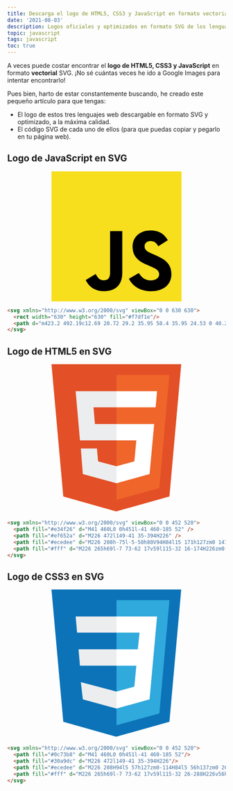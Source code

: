 ```yaml
---
title: Descarga el logo de HTML5, CSS3 y JavaScript en formato vectorial SVG
date: '2021-08-03'
description: Logos oficiales y optimizados en formato SVG de los lenguajes HTML, CSS y JavaScript
topic: javascript
tags: javascript
toc: true
---
```


A veces puede costar encontrar el **logo de HTML5, CSS3 y JavaScript** en formato **vectorial** SVG. ¡No sé cuántas veces he ido a Google Images para intentar encontrarlo!

Pues bien, harto de estar constantemente buscando, he creado este pequeño artículo para que tengas:
- El logo de estos tres lenguajes web descargable en formato SVG y optimizado, a la máxima calidad.
- El código SVG de cada uno de ellos (para que puedas copiar y pegarlo en tu página web).

## Logo de JavaScript en SVG

<div style='max-width:300px; display: block; margin: 0 auto; text-align: center;'>
<img alt='Logo de JavaScript SVG' src="data:image/svg+xml;utf8, <svg xmlns='http://www.w3.org/2000/svg' viewBox='0 0 630 630'><rect width='630' height='630' fill='%23f7df1e' /><path d='m423.2 492.19c12.69 20.72 29.2 35.95 58.4 35.95 24.53 0 40.2-12.26 40.2-29.2 0-20.3-16.1-27.49-43.1-39.3l-14.8-6.35c-42.72-18.2-71.1-41-71.1-89.2 0-44.4 33.83-78.2 86.7-78.2 37.64 0 64.7 13.1 84.2 47.4l-46.1 29.6c-10.15-18.2-21.1-25.37-38.1-25.37-17.34 0-28.33 11-28.33 25.37 0 17.76 11 24.95 36.4 35.95l14.8 6.34c50.3 21.57 78.7 43.56 78.7 93 0 53.3-41.87 82.5-98.1 82.5-54.98 0-90.5-26.2-107.88-60.54zm-209.13 5.13c9.3 16.5 17.76 30.45 38.1 30.45 19.45 0 31.72-7.61 31.72-37.2v-201.3h59.2v202.1c0 61.3-35.94 89.2-88.4 89.2-47.4 0-74.85-24.53-88.81-54.075z'/></svg>" />
</div>

```html
<svg xmlns="http://www.w3.org/2000/svg" viewBox="0 0 630 630">
  <rect width="630" height="630" fill="#f7df1e"/>
  <path d="m423.2 492.19c12.69 20.72 29.2 35.95 58.4 35.95 24.53 0 40.2-12.26 40.2-29.2 0-20.3-16.1-27.49-43.1-39.3l-14.8-6.35c-42.72-18.2-71.1-41-71.1-89.2 0-44.4 33.83-78.2 86.7-78.2 37.64 0 64.7 13.1 84.2 47.4l-46.1 29.6c-10.15-18.2-21.1-25.37-38.1-25.37-17.34 0-28.33 11-28.33 25.37 0 17.76 11 24.95 36.4 35.95l14.8 6.34c50.3 21.57 78.7 43.56 78.7 93 0 53.3-41.87 82.5-98.1 82.5-54.98 0-90.5-26.2-107.88-60.54zm-209.13 5.13c9.3 16.5 17.76 30.45 38.1 30.45 19.45 0 31.72-7.61 31.72-37.2v-201.3h59.2v202.1c0 61.3-35.94 89.2-88.4 89.2-47.4 0-74.85-24.53-88.81-54.075z"/>
</svg>
```

## Logo de HTML5 en SVG

<div style='max-width:300px; display: block; margin: 0 auto; text-align: center;'>
  <img alt='Logo HTML5 SVG' src="data:image/svg+xml;utf8, <svg xmlns='http://www.w3.org/2000/svg' viewBox='0 0 452 520'>
    <path fill='%23e34f26' d='M41 460L0 0h451l-41 460-185 52' />
    <path fill='%23ef652a' d='M226 472l149-41 35-394H226' />
    <path fill='%23ecedee' d='M226 208h-75l-5-58h80V94H84l15 171h127zm0 147l-64-17-4-45h-56l7 89 117 32z'/>
    <path fill='%23fff' d='M226 265h69l-7 73-62 17v59l115-32 16-174H226zm0-171v56h136l5-56z'/>
  </svg>" />
</div>

```html
<svg xmlns="http://www.w3.org/2000/svg" viewBox="0 0 452 520">
  <path fill="#e34f26" d="M41 460L0 0h451l-41 460-185 52" />
  <path fill="#ef652a" d="M226 472l149-41 35-394H226" />
  <path fill="#ecedee" d="M226 208h-75l-5-58h80V94H84l15 171h127zm0 147l-64-17-4-45h-56l7 89 117 32z"/>
  <path fill="#fff" d="M226 265h69l-7 73-62 17v59l115-32 16-174H226zm0-171v56h136l5-56z"/>
</svg>
```

## Logo de CSS3 en SVG

<div style='max-width:300px; display: block; margin: 0 auto; text-align: center;'>
  <img alt='Logo CSS3 SVG' src="data:image/svg+xml;utf8, <svg xmlns='http://www.w3.org/2000/svg' viewBox='0 0 452 520'>
    <path fill='%230c73b8' d='M41 460L0 0h451l-41 460-185 52'/>
    <path fill='%2330a9dc' d='M226 472l149-41 35-394H226'/>
    <path fill='%23ecedee' d='M226 208H94l5 57h127zm0-114H84l5 56h137zm0 261l-124-33 7 60 117 32z'/>
    <path fill='%23fff' d='M226 265h69l-7 73-62 17v59l115-32 26-288H226v56h80l-6 58h-74z'/>
  </svg>" />
</div>

```html
<svg xmlns="http://www.w3.org/2000/svg" viewBox="0 0 452 520">
  <path fill="#0c73b8" d="M41 460L0 0h451l-41 460-185 52"/>
  <path fill="#30a9dc" d="M226 472l149-41 35-394H226"/>
  <path fill="#ecedee" d="M226 208H94l5 57h127zm0-114H84l5 56h137zm0 261l-124-33 7 60 117 32z"/>
  <path fill="#fff" d="M226 265h69l-7 73-62 17v59l115-32 26-288H226v56h80l-6 58h-74z"/>
</svg>
```

